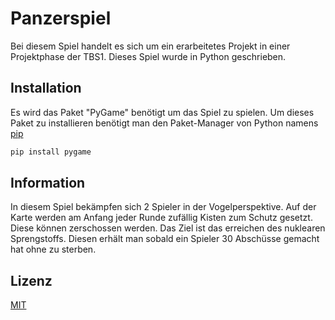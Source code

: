 # Panzerspiel

Bei diesem Spiel handelt es sich um ein erarbeitetes Projekt in einer Projektphase der TBS1. Dieses Spiel wurde in Python geschrieben.

## Installation

Es wird das Paket "PyGame" benötigt um das Spiel zu spielen. Um dieses Paket zu installieren benötigt man den Paket-Manager von Python namens [pip](https://pip.pypa.io/en/stable/)

```bash
pip install pygame
```

## Information

In diesem Spiel bekämpfen sich 2 Spieler in der Vogelperspektive. Auf der Karte werden am Anfang jeder Runde zufällig Kisten zum Schutz gesetzt. Diese können zerschossen werden. Das Ziel ist das erreichen des nuklearen Sprengstoffs. Diesen erhält man sobald ein Spieler 30 Abschüsse gemacht hat ohne zu sterben.

## Lizenz
[MIT](https://choosealicense.com/licenses/mit/)
